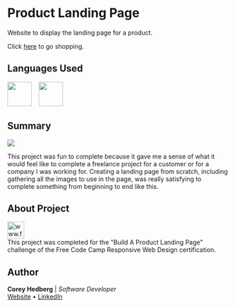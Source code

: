 # Product Landing Page

Website to display the landing page for a product.

Click [here](https://coreyhedberg.github.io/product_landing_page/) to go shopping.

## Languages Used

<image src="./readme_files/html.svg" width="55">&nbsp; &nbsp; <image src="./readme_files/css.svg" width="55">

## Summary

<image src="./readme_files/readme_screenshot.jpg">

This project was fun to complete because it gave me a sense of what it would feel like to complete a freelance project for a customer or for a company I was working for. Creating a landing page from scratch, including gathering all the images to use in the page, was really satisfying to complete something from beginning to end like this.

## About Project

<image src="readme_files/free_code_camp_logo.png" width="38" alt="www.freecodecamp.org"><br>
This project was completed for the "Build A Product Landing Page" challenge of the Free Code Camp Responsive Web Design certification.<br>

## Author

**Corey Hedberg** | _Software Developer_ <br>
[Website](https://coreyhedberg.dev) &bull; [LinkedIn](https://www.linkedin.com/in/coreyhedberg/)
